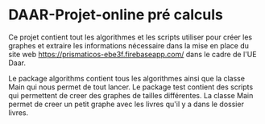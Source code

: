 # DAAR-Projet-online pré calculs

Ce projet contient tout les algorithmes et les scripts utiliser pour créer les graphes et extraire les informations nécessaire dans la mise en place du site web https://prismaticos-ebe3f.firebaseapp.com/ dans le cadre de l'UE Daar.

Le package algorithms contient tous les algorithmes ainsi que la classe Main qui nous permet de tout lancer.
Le package test contient des scripts qui permettent de creer des graphes de tailles différentes.
La classe Main permet de creer un petit graphe avec les livres qu'il y a dans le dossier livres.

